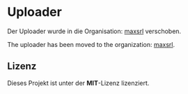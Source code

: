 # Uploader
Der Uploader wurde in die Organisation: [maxsrl](https://github.com/maxsrl/moeshare/) verschoben.

The uploader has been moved to the organization: [maxsrl](https://github.com/maxsrl/moeshare/).

## Lizenz

Dieses Projekt ist unter der **MIT**-Lizenz lizenziert.
